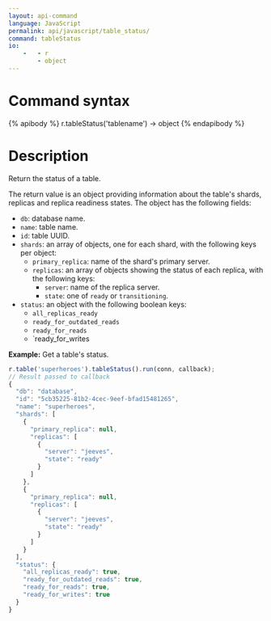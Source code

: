 ```yaml
---
layout: api-command
language: JavaScript
permalink: api/javascript/table_status/
command: tableStatus
io:
    -   - r
        - object
---
```

# Command syntax #

{% apibody %}
r.tableStatus('tablename') &rarr; object
{% endapibody %}

# Description #

Return the status of a table.

The return value is an object providing information about the table's shards, replicas and replica readiness states. The object has the following fields:

* `db`: database name.
* `name`: table name.
* `id`: table UUID.
* `shards`: an array of objects, one for each shard, with the following keys per object:
    * `primary_replica`: name of the shard's primary server.
    * `replicas`: an array of objects showing the status of each replica, with the following keys:
        * `server`: name of the replica server.
        * `state`: one of `ready` or `transitioning`.
* `status`: an object with the following boolean keys:
    * `all_replicas_ready`
    * `ready_for_outdated_reads`
    * `ready_for_reads`
    * `ready_for_writes

__Example:__ Get a table's status.

```js
r.table('superheroes').tableStatus().run(conn, callback);
// Result passed to callback
{
  "db": "database",
  "id": "5cb35225-81b2-4cec-9eef-bfad15481265",
  "name": "superheroes",
  "shards": [
    {
      "primary_replica": null,
      "replicas": [
        {
          "server": "jeeves",
          "state": "ready"
        }
      ]
    },
    {
      "primary_replica": null,
      "replicas": [
        {
          "server": "jeeves",
          "state": "ready"
        }
      ]
    }
  ],
  "status": {
    "all_replicas_ready": true,
    "ready_for_outdated_reads": true,
    "ready_for_reads": true,
    "ready_for_writes": true
  }
}
```
